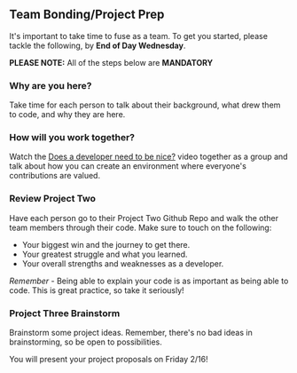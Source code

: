 ## Team Bonding/Project Prep

It's important to take time to fuse as a team. To get you started, please tackle the following, by **End of Day Wednesday**.

**PLEASE NOTE:** All of the steps below are **MANDATORY**

### Why are you here?

Take time for each person to talk about their background, what drew them to code, and why they are here.

### How will you work together?

Watch the [Does a developer need to be nice?](https://www.youtube.com/watch?v=J9OpTNk0hYc) video together as a group and talk about how you can create an environment where everyone's contributions are valued.

### Review Project Two

Have each person go to their Project Two Github Repo and walk the other team members through their code. Make sure to touch on the following:

- Your biggest win and the journey to get there.
- Your greatest struggle and what you learned.
- Your overall strengths and weaknesses as a developer.

*Remember* - Being able to explain your code is as important as being able to code. This is great practice, so take it seriously!

### Project Three Brainstorm

Brainstorm some project ideas. Remember, there's no bad ideas in brainstorming, so be open to possibilities.

You will present your project proposals on Friday 2/16!
